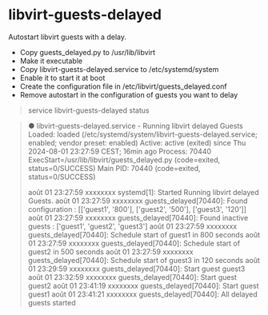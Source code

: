 # libvirt-guests-delayed
Autostart libvirt guests with a delay.

- Copy guests_delayed.py to /usr/lib/libvirt
- Make it executable
- Copy libvirt-guests-delayed.service to /etc/systemd/system
- Enable it to start it at boot
- Create the configuration file in /etc/libvirt/guests_delayed.conf
- Remove autostart in the configuration of guests you want to delay

> service libvirt-guests-delayed status

> ● libvirt-guests-delayed.service - Running libvirt delayed Guests
> Loaded: loaded (/etc/systemd/system/libvirt-guests-delayed.service; enabled; vendor preset: enabled)
> Active: active (exited) since Thu 2024-08-01 23:27:59 CEST; 16min ago
> Process: 70440 ExecStart=/usr/lib/libvirt/guests_delayed.py (code=exited, status=0/SUCCESS)
> Main PID: 70440 (code=exited, status=0/SUCCESS)
>
> août 01 23:27:59 xxxxxxxx systemd[1]: Started Running libvirt delayed Guests.
> août 01 23:27:59 xxxxxxxx guests_delayed[70440]: Found configuration : [['guest1', '800'], ['guest2', '500'], ['guest3', '120']]
> août 01 23:27:59 xxxxxxxx guests_delayed[70440]: Found inactive guests : ['guest1', 'guest2', 'guest3']
> août 01 23:27:59 xxxxxxxx guests_delayed[70440]: Schedule start of guest1 in 800 seconds
> août 01 23:27:59 xxxxxxxx guests_delayed[70440]: Schedule start of guest2 in 500 seconds
> août 01 23:27:59 xxxxxxxx guests_delayed[70440]: Schedule start of guest3 in 120 seconds
> août 01 23:29:59 xxxxxxxx guests_delayed[70440]: Start guest guest3
> août 01 23:32:59 xxxxxxxx guests_delayed[70440]: Start guest guest2
> août 01 23:41:19 xxxxxxxx guests_delayed[70440]: Start guest guest1
> août 01 23:41:21 xxxxxxxx guests_delayed[70440]: All delayed guests started

